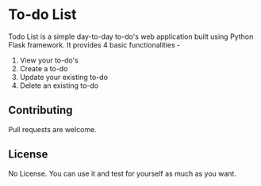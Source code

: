 # To-do List

Todo List is a simple day-to-day to-do's web application built using Python Flask framework. It provides 4 basic functionalities -
1. View your to-do's
2. Create a to-do
3. Update your existing to-do
4. Delete an existing to-do

## Contributing

Pull requests are welcome. 

## License

No License. You can use it and test for yourself as much as you want.
